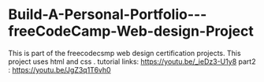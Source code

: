 # Build-A-Personal-Portfolio---freeCodeCamp-Web-design-Project
This is part of the freecodecsmp web design certification projects. This project uses html and css .
tutorial links:
https://youtu.be/_ieDz3-U1y8
part2 : 
https://youtu.be/JgZ3q1T6vh0
